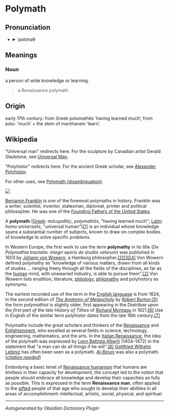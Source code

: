# Polymath

## Pronunciation

* <details><summary>ˈpɒlɪmaθ</summary><audio controls><source src="https://ssl.gstatic.com/dictionary/static/sounds/20200429/polymath--_gb_2.mp3"></audio></details>
  

## Meanings

### Noun

a person of wide knowledge or learning.

 > 
 > a Renaissance polymath

## Origin

early 17th century: from Greek polumathēs ‘having learned much’, from polu- ‘much’ + the stem of manthanein ‘learn’.

## Wikipedia

"Universal man" redirects here. For the sculpture by Canadian artist Gerald Gladstone, see [Universal Man](https://en.wikipedia.org/wiki/Universal_Man "Universal Man").

"Polyhistor" redirects here. For the ancient Greek scholar, see [Alexander Polyhistor](https://en.wikipedia.org/wiki/Alexander_Polyhistor "Alexander Polyhistor").

For other uses, see [Polymath (disambiguation)](https://en.wikipedia.org/wiki/Polymath_(disambiguation) "Polymath (disambiguation)").

[![](https://upload.wikimedia.org/wikipedia/commons/thumb/a/a3/Benjamin_Franklin_1767.jpg/225px-Benjamin_Franklin_1767.jpg)](https://en.wikipedia.org/wiki/File:Benjamin_Franklin_1767.jpg)

[](https://en.wikipedia.org/wiki/File:Benjamin_Franklin_1767.jpg "Enlarge")

[Benjamin Franklin](https://en.wikipedia.org/wiki/Benjamin_Franklin "Benjamin Franklin") is one of the foremost polymaths in history. Franklin was a writer, scientist, inventor, statesman, diplomat, printer and political philosopher. He was one of the [Founding Fathers of the United States](https://en.wikipedia.org/wiki/Founding_Fathers_of_the_United_States "Founding Fathers of the United States").

A **polymath** ([Greek](https://en.wikipedia.org/wiki/Greek_language "Greek language"): πολυμαθής, *polymathēs*, "having learned much"; [Latin](https://en.wikipedia.org/wiki/Latin_language "Latin language"): *homo universalis*, "universal human")[\[1\]](https://en.wikipedia.org/wiki/Polymath#cite_note-Aus-1) is an individual whose knowledge spans a substantial number of subjects, known to draw on complex bodies of knowledge to solve specific problems.

In Western Europe, the first work to use the term **polymathy** in its title (*De Polymathia tractatio: integri operis de studiis veterum*) was published in 1603 by [Johann von Wowern](https://en.wikipedia.org/wiki/Johann_von_Wowern "Johann von Wowern"), a Hamburg philosopher.[\[2\]](https://en.wikipedia.org/wiki/Polymath#cite_note-auto-2)[\[3\]](https://en.wikipedia.org/wiki/Polymath#cite_note-3)[\[4\]](https://en.wikipedia.org/wiki/Polymath#cite_note-4) Von Wowern defined polymathy as "knowledge of various matters, drawn from all kinds of studies ... ranging freely through all the fields of the disciplines, as far as the [human](https://en.wikipedia.org/wiki/Human "Human") mind, with unwearied industry, is able to pursue them".[\[2\]](https://en.wikipedia.org/wiki/Polymath#cite_note-auto-2) Von Wowern lists erudition, literature, [philology](https://en.wikipedia.org/wiki/Philology "Philology"), [philomathy](https://en.wikipedia.org/wiki/Philomathy "Philomathy") and polyhistory as synonyms.

The earliest recorded use of the term in the [English language](https://en.wikipedia.org/wiki/English_language "English language") is from 1624, in the second edition of *[The Anatomy of Melancholy](https://en.wikipedia.org/wiki/The_Anatomy_of_Melancholy "The Anatomy of Melancholy")* by [Robert Burton](https://en.wikipedia.org/wiki/Robert_Burton_(scholar) "Robert Burton (scholar)");[\[5\]](https://en.wikipedia.org/wiki/Polymath#cite_note-oed-5) the form *polymathist* is slightly older, first appearing in the *Diatribae upon the first part of the late History of Tithes* of [Richard Montagu](https://en.wikipedia.org/wiki/Richard_Montagu "Richard Montagu") in 1621.[\[6\]](https://en.wikipedia.org/wiki/Polymath#cite_note-oed2-6) Use in English of the similar term *polyhistor* dates from the late 16th century.[\[7\]](https://en.wikipedia.org/wiki/Polymath#cite_note-oed3-7)

Polymaths include the great scholars and thinkers of the [Renaissance](https://en.wikipedia.org/wiki/Renaissance "Renaissance") and [Enlightenment](https://en.wikipedia.org/wiki/Age_of_Enlightenment "Age of Enlightenment"), who excelled at several fields in science, technology, engineering, mathematics, and the arts. In the [Italian Renaissance](https://en.wikipedia.org/wiki/Italian_Renaissance "Italian Renaissance"), the idea of the polymath was expressed by [Leon Battista Alberti](https://en.wikipedia.org/wiki/Leon_Battista_Alberti "Leon Battista Alberti") (1404–1472) in the statement that "a man can do all things if he will".[\[8\]](https://en.wikipedia.org/wiki/Polymath#cite_note-8) [Gottfried Wilhelm Leibniz](https://en.wikipedia.org/wiki/Gottfried_Wilhelm_Leibniz "Gottfried Wilhelm Leibniz") has often been seen as a polymath. [Al-Biruni](https://en.wikipedia.org/wiki/Al-Biruni "Al-Biruni") was also a polymath.\[*[citation needed](https://en.wikipedia.org/wiki/Wikipedia:Citation_needed "Wikipedia:Citation needed")*\]

Embodying a basic tenet of [Renaissance humanism](https://en.wikipedia.org/wiki/Renaissance_humanism "Renaissance humanism") that humans are limitless in their capacity for development, the concept led to the notion that people should embrace all knowledge and develop their capacities as fully as possible. This is expressed in the term **Renaissance man**, often applied to the [gifted](https://en.wikipedia.org/wiki/Intellectual_giftedness "Intellectual giftedness") people of that age who sought to develop their abilities in all areas of accomplishment: intellectual, artistic, social, physical, and spiritual.

---

*Autogenerated by Obsidian Dictionary Plugin*
